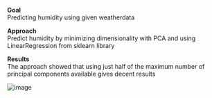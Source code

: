 **Goal**  
Predicting humidity using given weatherdata

**Approach**  
Predict humidity by minimizing dimensionality with PCA and using LinearRegression from sklearn library

**Results**  
The approach showed that using just half of the maximum number of principal components available gives decent results

![image](https://user-images.githubusercontent.com/67264647/109554146-88b6b080-7adc-11eb-95c3-89251ad8f0e7.png)

